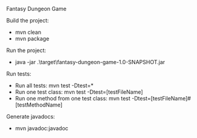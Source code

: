 Fantasy Dungeon Game


Build the project:
- mvn clean
- mvn package

Run the project:
- java -jar .\target\fantasy-dungeon-game-1.0-SNAPSHOT.jar

Run tests:
- Run all tests: mvn test -Dtest=*
- Run one test class: mvn test -Dtest=[testFileName]
- Run one method from one test class: mvn test -Dtest=[testFileName]#[testMethodName]

Generate javadocs:
- mvn javadoc:javadoc